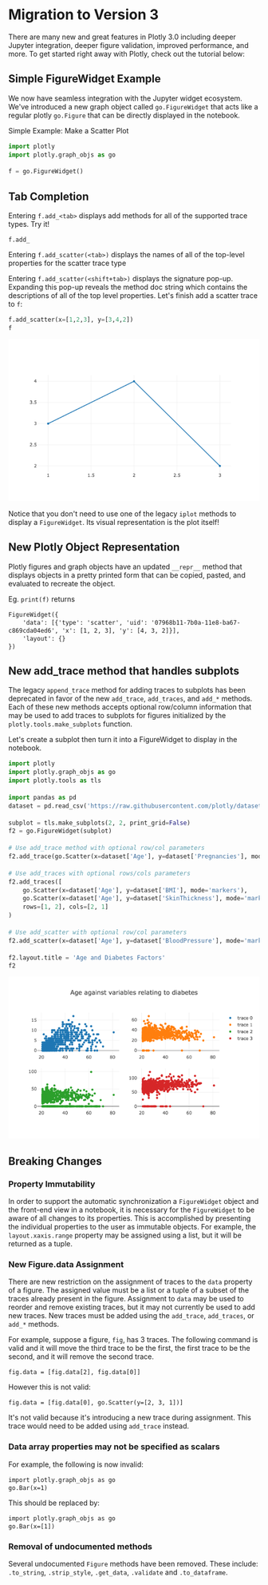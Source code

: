 # Migration to Version 3
There are many new and great features in Plotly 3.0 including deeper Jupyter integration, deeper figure validation, improved performance, and more. To get started right away with Plotly, check out the tutorial below:

## Simple FigureWidget Example
We now have seamless integration with the Jupyter widget ecosystem. We've introduced a new graph object called `go.FigureWidget` that acts like a regular plotly `go.Figure` that can be directly displayed in the notebook.

Simple Example: Make a Scatter Plot
```python
import plotly
import plotly.graph_objs as go

f = go.FigureWidget()
```

## Tab Completion
Entering ``f.add_<tab>`` displays add methods for all of the supported trace types. Try it!
```
f.add_
```

Entering `f.add_scatter(<tab>)` displays the names of all of the top-level properties for the scatter trace type

Entering `f.add_scatter(<shift+tab>)` displays the signature pop-up. Expanding this pop-up reveals the method doc string which contains the descriptions of all of the top level properties. Let's finish add a scatter trace to `f`:

```python
f.add_scatter(x=[1,2,3], y=[3,4,2])
f
```

![Simple Scatter](example_images/simple_scatter.png)

Notice that you don't need to use one of the legacy `iplot` methods to display a `FigureWidget`. Its visual representation is the plot itself!

## New Plotly Object Representation
Plotly figures and graph objects have an updated `__repr__` method that displays objects in a pretty printed form that can be copied, pasted, and evaluated to recreate the object.

Eg. `print(f)` returns

```
FigureWidget({
    'data': [{'type': 'scatter', 'uid': '07968b11-7b0a-11e8-ba67-c869cda04ed6', 'x': [1, 2, 3], 'y': [4, 3, 2]}],
    'layout': {}
})
```

## New add_trace method that handles subplots
The legacy `append_trace` method for adding traces to subplots has been deprecated in favor of the new `add_trace`, `add_traces`, and `add_*` methods.  Each of these new methods accepts optional row/column information that may be used to add traces to subplots for figures initialized by the `plotly.tools.make_subplots` function. 

Let's create a subplot then turn it into a FigureWidget to display in the notebook.

```python
import plotly
import plotly.graph_objs as go
import plotly.tools as tls

import pandas as pd
dataset = pd.read_csv('https://raw.githubusercontent.com/plotly/datasets/master/diabetes.csv')

subplot = tls.make_subplots(2, 2, print_grid=False)
f2 = go.FigureWidget(subplot)

# Use add_trace method with optional row/col parameters
f2.add_trace(go.Scatter(x=dataset['Age'], y=dataset['Pregnancies'], mode='markers'), row=1, col=1)

# Use add_traces with optional rows/cols parameters
f2.add_traces([
    go.Scatter(x=dataset['Age'], y=dataset['BMI'], mode='markers'),
    go.Scatter(x=dataset['Age'], y=dataset['SkinThickness'], mode='markers')],
    rows=[1, 2], cols=[2, 1]
)

# Use add_scatter with optional row/col parameters
f2.add_scatter(x=dataset['Age'], y=dataset['BloodPressure'], mode='markers', row=2, col=2)

f2.layout.title = 'Age and Diabetes Factors'
f2
```

![Simple Subplots](example_images/subplot_methods.png)

## Breaking Changes

### Property Immutability
In order to support the automatic synchronization a `FigureWidget` object and the front-end view in a notebook, it is necessary for the `FigureWidget` to be aware of all changes to its properties. This is accomplished by presenting the individual properties to the user as immutable objects.  For example, the `layout.xaxis.range` property may be assigned using a list, but it will be returned as a tuple.

### New Figure.data Assignment
There are new restriction on the assignment of traces to the `data` property of a figure.  The assigned value must be a list or a tuple of a subset of the traces already present in the figure. Assignment to `data` may be used to reorder and remove existing traces, but it may not currently be used to add new traces.  New traces must be added using the `add_trace`, `add_traces`, or `add_*` methods. 

For example, suppose a figure, `fig`, has 3 traces. The following command is valid and it will move the third trace to be the first, the first trace to be the second, and it will remove the second trace.

```
fig.data = [fig.data[2], fig.data[0]]
```

However this is not valid:
```
fig.data = [fig.data[0], go.Scatter(y=[2, 3, 1])]
```

It's not valid because it's introducing a new trace during assignment. This trace would need to be added using `add_trace` instead.

### Data array properties may not be specified as scalars
For example, the following is now invalid:
```
import plotly.graph_objs as go
go.Bar(x=1)
```

This should be replaced by: 
```
import plotly.graph_objs as go
go.Bar(x=[1])
```

### Removal of undocumented methods
Several undocumented `Figure` methods have been removed. These include: `.to_string`, `.strip_style`, `.get_data`, `.validate` and `.to_dataframe`.
